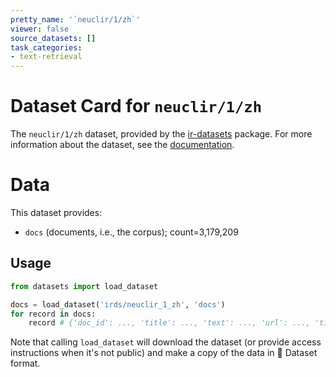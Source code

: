 ```yaml
---
pretty_name: '`neuclir/1/zh`'
viewer: false
source_datasets: []
task_categories:
- text-retrieval
---
```


# Dataset Card for `neuclir/1/zh`

The `neuclir/1/zh` dataset, provided by the [ir-datasets](https://ir-datasets.com/) package.
For more information about the dataset, see the [documentation](https://ir-datasets.com/neuclir#neuclir/1/zh).

# Data

This dataset provides:
 - `docs` (documents, i.e., the corpus); count=3,179,209


## Usage

```python
from datasets import load_dataset

docs = load_dataset('irds/neuclir_1_zh', 'docs')
for record in docs:
    record # {'doc_id': ..., 'title': ..., 'text': ..., 'url': ..., 'time': ..., 'cc_file': ...}

```

Note that calling `load_dataset` will download the dataset (or provide access instructions when it's not public) and make a copy of the
data in 🤗 Dataset format.
